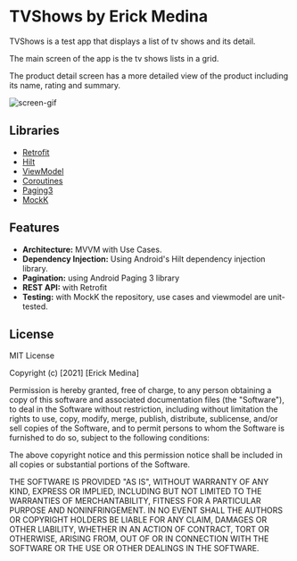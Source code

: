 # TVShows by Erick Medina

TVShows is a test app that displays a list of tv shows and its detail.

The main screen of the app is the tv shows lists in a grid.

The product detail screen has a more detailed view  of the product including its name, rating and summary.

![screen-gif](./tv_shows_gif.gif)

## Libraries

- [Retrofit](https://square.github.io/retrofit/)
- [Hilt](https://developer.android.com/training/dependency-injection/hilt-android)
- [ViewModel](https://developer.android.com/topic/libraries/architecture/viewmodela)
- [Coroutines](https://developer.android.com/kotlin/coroutines)
- [Paging3](https://developer.android.com/topic/libraries/architecture/paging/v3-overview)
- [MockK](https://mockk.io/)

## Features

* **Architecture:** MVVM with Use Cases.
* **Dependency Injection:** Using Android's Hilt dependency injection library.
* **Pagination:** using Android Paging 3 library
* **REST API:** with Retrofit
* **Testing:** with MockK the repository, use cases and viewmodel are unit-tested.

## License

MIT License

Copyright (c) [2021] [Erick Medina]

Permission is hereby granted, free of charge, to any person obtaining a copy
of this software and associated documentation files (the "Software"), to deal
in the Software without restriction, including without limitation the rights
to use, copy, modify, merge, publish, distribute, sublicense, and/or sell
copies of the Software, and to permit persons to whom the Software is
furnished to do so, subject to the following conditions:

The above copyright notice and this permission notice shall be included in all
copies or substantial portions of the Software.

THE SOFTWARE IS PROVIDED "AS IS", WITHOUT WARRANTY OF ANY KIND, EXPRESS OR
IMPLIED, INCLUDING BUT NOT LIMITED TO THE WARRANTIES OF MERCHANTABILITY,
FITNESS FOR A PARTICULAR PURPOSE AND NONINFRINGEMENT. IN NO EVENT SHALL THE
AUTHORS OR COPYRIGHT HOLDERS BE LIABLE FOR ANY CLAIM, DAMAGES OR OTHER
LIABILITY, WHETHER IN AN ACTION OF CONTRACT, TORT OR OTHERWISE, ARISING FROM,
OUT OF OR IN CONNECTION WITH THE SOFTWARE OR THE USE OR OTHER DEALINGS IN THE
SOFTWARE.